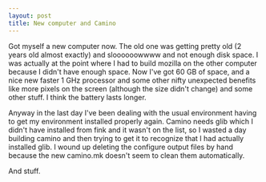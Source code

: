 ```yaml
---
layout: post
title: New computer and Camino 
---
```

<p>Got myself a new computer now. The old one was getting pretty old (2 years old almost exactly) and sloooooowwww and not enough disk space. I was actually at the point where I had to build mozilla on the other computer because I didn't have enough space. Now I've got 60 GB of space, and a nice new faster 1 GHz processor and some other nifty unexpected benefits like more pixels on the screen (although the size didn't change) and some other stuff. I think the battery lasts longer. </p><p>Anyway in the last day I've been dealing with the usual environment having to get my environment installed properly again. Camino needs glib which I didn't have installed from fink and it wasn't on the list, so I wasted a day building camino and then trying to get it to recognize that I had actually installed glib. I wound up deleting the configure output files by hand because the new camino.mk doesn't seem to clean them automatically. </p><p>And stuff. </p>
